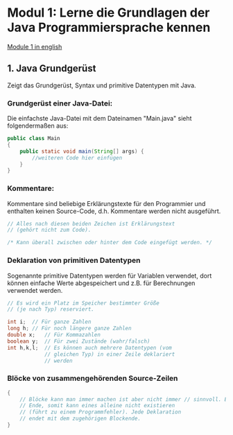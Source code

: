 # Modul 1: Lerne die Grundlagen der Java Programmiersprache kennen
[Module 1 in english](Module1.md)

## 1. Java Grundgerüst

Zeigt das Grundgerüst, Syntax und primitive Datentypen mit Java.

### Grundgerüst einer Java-Datei:
Die einfachste Java-Datei mit dem Dateinamen "Main.java" sieht folgendermaßen aus:
```Java
public class Main
{
    public static void main(String[] args) {
        //weiteren Code hier einfügen
    }
}
```

### Kommentare:
Kommentare sind beliebige Erklärungstexte für den Programmier und enthalten keinen Source-Code, 
d.h. Kommentare werden nicht ausgeführt.

```Java
// Alles nach diesen beiden Zeichen ist Erklärungstext
// (gehört nicht zum Code). 

/* Kann überall zwischen oder hinter dem Code eingefügt werden. */
```

### Deklaration von primitiven Datentypen
Sogenannte primitive Datentypen werden für Variablen verwendet, 
dort können einfache Werte abgespeichert und z.B. für Berechnungen verwendet werden.

```Java
// Es wird ein Platz im Speicher bestimmter Größe 
// (je nach Typ) reserviert.

int i;	// Für ganze Zahlen 
long h;	// Für noch längere ganze Zahlen 
double x;	// Für Kommazahlen 
boolean y;	// Für zwei Zustände (wahr/falsch) 
int h,k,l;	// Es können auch mehrere Datentypen (vom
        	// gleichen Typ) in einer Zeile deklariert 
	        // werden
```

### Blöcke von zusammengehörenden Source-Zeilen
```Java
{
    // Blöcke kann man immer machen ist aber nicht immer // sinnvoll. Ein Anfang gehört immer zum nächsten 
    // Ende, somit kann eines alleine nicht existieren 
    // (führt zu einem Programmfehler). Jede Deklaration 
    // endet mit dem zugehörigen Blockende.
}
```